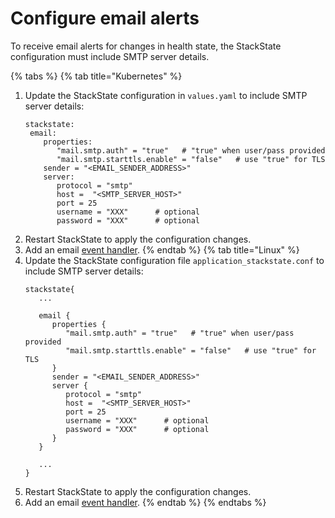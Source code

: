 # Configure email alerts

To receive email alerts for changes in health state, the StackState configuration must include SMTP server details. 

{% tabs %}
{% tab title="Kubernetes" %}

1. Update the StackState configuration in `values.yaml` to include SMTP server details:
    ```
   stackstate:
     email:
        properties:
           "mail.smtp.auth" = "true"   # "true" when user/pass provided   
           "mail.smtp.starttls.enable" = "false"   # use "true" for TLS
        sender = "<EMAIL_SENDER_ADDRESS>"
        server:
           protocol = "smtp"
           host =  "<SMTP_SERVER_HOST>"
           port = 25
           username = "XXX"      # optional
           password = "XXX"      # optional
    ``` 
2. Restart StackState to apply the configuration changes.
3. Add an email [event handler](/use/alerting.md#send-alerts-with-event-handlers).
{% endtab %}
{% tab title="Linux" %}
1. Update the StackState configuration file `application_stackstate.conf` to include SMTP server details:
    ```
    stackstate{
       ...

       email {
          properties {
             "mail.smtp.auth" = "true"   # "true" when user/pass provided   
             "mail.smtp.starttls.enable" = "false"   # use "true" for TLS
          }
          sender = "<EMAIL_SENDER_ADDRESS>"
          server {
             protocol = "smtp"
             host =  "<SMTP_SERVER_HOST>"
             port = 25
             username = "XXX"      # optional
             password = "XXX"      # optional
          }
       }
   
       ...
    }
   
    ``` 
2. Restart StackState to apply the configuration changes.
3. Add an email [event handler](/use/alerting.md#send-alerts-with-event-handlers).
{% endtab %}
{% endtabs %}